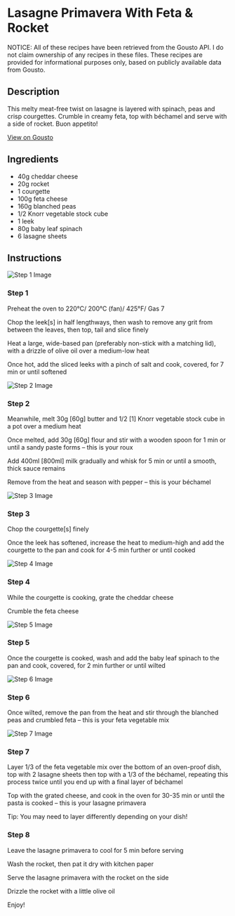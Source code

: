 # Lasagne Primavera With Feta & Rocket

NOTICE: All of these recipes have been retrieved from the Gousto API. I do not claim ownership of any recipes in these files. These recipes are provided for informational purposes only, based on publicly available data from Gousto.

## Description

This melty meat-free twist on lasagne is layered with spinach, peas and crisp courgettes. Crumble in creamy feta, top with béchamel and serve with a side of rocket. Buon appetito! 

[View on Gousto](https://www.gousto.co.uk/recipes/cookbook/lasagne-primavera-with-feta-rocket)

## Ingredients

- 40g cheddar cheese
- 20g rocket
- 1 courgette 
- 100g feta cheese
- 160g blanched peas
- 1/2 Knorr vegetable stock cube
- 1 leek 
- 80g baby leaf spinach
- 6 lasagne sheets 

## Instructions

![Step 1 Image](https://production-media.gousto.co.uk/cms/recipe-step-image/2056.-step-1-x200.jpg)

### Step 1

Preheat the oven to 220°C/ 200°C (fan)/ 425°F/ Gas 7

Chop the leek<span class="text-danger">[s]</span> in half lengthways, then wash to remove any grit from between the leaves, then top, tail and slice finely

Heat a large, wide-based pan (preferably non-stick with a matching lid), with a drizzle of olive oil over a medium-low heat

Once hot, add the sliced leeks with a pinch of salt and cook, covered, for 7 min or until softened

![Step 2 Image](https://production-media.gousto.co.uk/cms/recipe-step-image/2056.-step-2-x200.jpg)

### Step 2

Meanwhile, melt 30g<span class="text-danger"> [60g]</span> butter and 1/2 <span class="text-danger">[1]</span> Knorr vegetable stock cube in a pot over a medium heat

Once melted, add 30g <span class="text-danger">[60g]</span> flour and stir with a wooden spoon for 1 min or until a sandy paste forms – this is your roux

Add 400ml <span class="text-danger">[800ml] </span>milk gradually and whisk for 5 min or until a smooth, thick sauce remains

Remove from the heat and season with pepper – this is your béchamel

![Step 3 Image](https://production-media.gousto.co.uk/cms/recipe-step-image/2056.-step-3-x200.jpg)

### Step 3

Chop the courgette<span class="text-danger">[s]</span> finely

Once the leek has softened, increase the heat to medium-high and add the courgette to the pan and cook for 4-5 min further or until cooked

![Step 4 Image](https://production-media.gousto.co.uk/cms/recipe-step-image/2056.-step-4-x200.jpg)

### Step 4

While the courgette is cooking, grate the cheddar cheese

Crumble the feta cheese

![Step 5 Image](https://production-media.gousto.co.uk/cms/recipe-step-image/2056.-step-5-x200.jpg)

### Step 5

Once the courgette is cooked, wash and add the baby leaf spinach to the pan and cook, covered, for 2 min further or until wilted

![Step 6 Image](https://production-media.gousto.co.uk/cms/recipe-step-image/2056.-step-6-x200.jpg)

### Step 6

Once wilted, remove the pan from the heat and stir through the blanched peas and crumbled feta – this is your feta vegetable mix

![Step 7 Image](https://production-media.gousto.co.uk/cms/recipe-step-image/2056.-step-7-x200.jpg)

### Step 7

Layer 1/3 of the feta vegetable mix over the bottom of an oven-proof dish, top with 2 lasagne sheets then top with a 1/3 of the béchamel, repeating this process twice until you end up with a final layer of béchamel

Top with the grated cheese, and cook in the oven for 30-35 min or until the pasta is cooked – this is your lasagne primavera

Tip: You may need to layer differently depending on your dish!

### Step 8

Leave the lasagne primavera to cool for 5 min before serving

Wash the rocket, then pat it dry with kitchen paper

Serve the lasagne primavera with the rocket on the side

Drizzle the rocket with a little olive oil

Enjoy!

